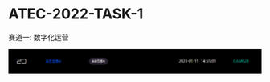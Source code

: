 # ATEC-2022-TASK-1
赛道一: 数字化运营


 ![图片描述](https://github.com/ZS167275/ATEC-2022-TASK-1/blob/main/%E6%94%BF%E5%8A%A1%E5%BE%AE%E4%BF%A1%E6%88%AA%E5%9B%BE_16799051037183.png)
